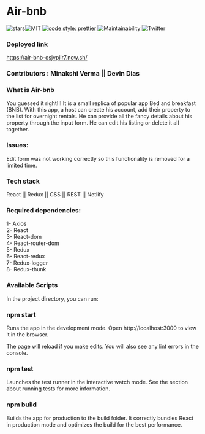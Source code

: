 # Air-bnb

![stars](https://img.shields.io/github/stars/Minakshi-Verma/Air-bnb)![MIT](https://img.shields.io/packagist/l/doctrine/orm.svg) [![code style: prettier](https://img.shields.io/badge/code_style-prettier-ff69b4.svg?style=flat-square)](https://github.com/prettier/prettier) ![Maintainability](https://api.codeclimate.com/v1/badges/39c95c84b11b91c11a7b/maintainability) ![Twitter](https://img.shields.io/twitter/url?style=social&url=https%3A%2F%2Ftwitter.com%2Fminakshi_12)</br>

### Deployed link 


https://air-bnb-osjvpiir7.now.sh/

### Contributors : Minakshi Verma || Devin Dias

### What is Air-bnb
You guessed it right!!! It is a small replica of popular app Bed and breakfast (BNB). With this app, a host can create his account, add their property to the list for overnight rentals. He can provide all the fancy details about his property through the input form. He can edit his listing or delete it all together. 

### Issues:
Edit form was not working correctly so this functionality is removed for a limited time.

### Tech stack
React || Redux || CSS || REST || Netlify

### Required dependencies:
1- Axios <br />
2- React <br />
3- React-dom <br />
4- React-router-dom <br />
5- Redux <br />
6- React-redux <br /> 
7- Redux-logger <br />
8- Redux-thunk <br />

### Available Scripts
In the project directory, you can run:

### npm start
Runs the app in the development mode.
Open http://localhost:3000 to view it in the browser.

The page will reload if you make edits.
You will also see any lint errors in the console.

### npm test
Launches the test runner in the interactive watch mode.
See the section about running tests for more information.

### npm build
Builds the app for production to the build folder.
It correctly bundles React in production mode and optimizes the build for the best performance.
